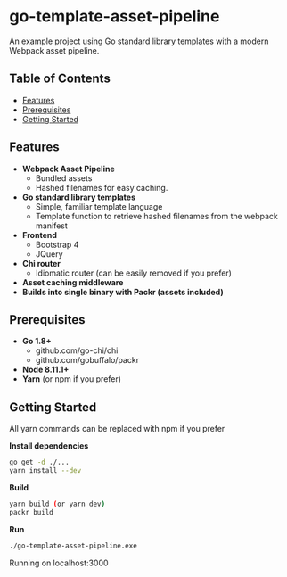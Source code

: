 go-template-asset-pipeline
=======================
An example project using Go standard library templates with a modern Webpack asset pipeline.

Table of Contents
-----------------

- [Features](#features)
- [Prerequisites](#prerequisites)
- [Getting Started](#getting-started)

Features
--------

- **Webpack Asset Pipeline**
  - Bundled assets
  - Hashed filenames for easy caching.
- **Go standard library templates**
  - Simple, familiar template language
  - Template function to retrieve hashed filenames from the webpack manifest
- **Frontend**
  - Bootstrap 4
  - JQuery
- **Chi router**
  - Idiomatic router (can be easily removed if you prefer)
- **Asset caching middleware**
- **Builds into single binary with Packr (assets included)**

Prerequisites
--------
- **Go 1.8+**
  - github.com/go-chi/chi
  - github.com/gobuffalo/packr
- **Node 8.11.1+**
- **Yarn** (or npm if you prefer)

Getting Started
--------
All yarn commands can be replaced with npm if you prefer

**Install dependencies**
```bash
go get -d ./...
yarn install --dev
```
**Build**
```bash
yarn build (or yarn dev)
packr build
```
**Run**
```bash
./go-template-asset-pipeline.exe
```
Running on localhost:3000
